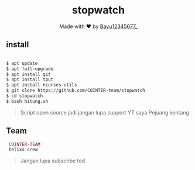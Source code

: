 <h1 align="center">
  stopwatch
</h1>
</div>
<p align="center">
  Made with ❤️ by <a href="https://github.com/Bayu12345677">Bayu12345677_</a>
</p>
<p align="center">
 
## install
```bash

$ apt update
$ apt full-upgrade
$ apt install git
$ apt install tput
$ apt install ncurses-utils
$ git clone https://github.com/COINTER-team/stopwatch
$ cd stopwatch
$ bash hitung.sh

```


> Script open source jadi jangan lupa support YT saya Pejuang kentang

## Team
```php
 COINTER-TEAM
 helixs-crew
```

> Jangan lupa subscribe tod

